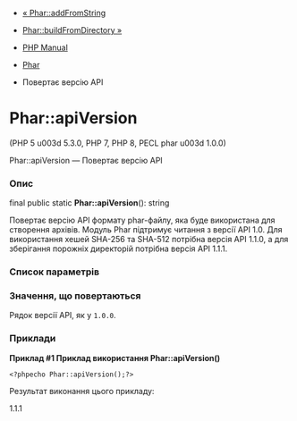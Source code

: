 - [« Phar::addFromString](phar.addfromstring.md)
- [Phar::buildFromDirectory »](phar.buildfromdirectory.md)

- [PHP Manual](index.md)
- [Phar](class.phar.md)
- Повертає версію API

# Phar::apiVersion

(PHP 5 u003d 5.3.0, PHP 7, PHP 8, PECL phar u003d 1.0.0)

Phar::apiVersion — Повертає версію API

### Опис

final public static **Phar::apiVersion**(): string

Повертає версію API формату phar-файлу, яка буде використана для
створення архівів. Модуль Phar підтримує читання з версії API
1.0. Для використання хешей SHA-256 та SHA-512 потрібна версія API
1.1.0, а для зберігання порожніх директорій потрібна версія API 1.1.1.

### Список параметрів

### Значення, що повертаються

Рядок версії API, як у ``1.0.0``.

### Приклади

**Приклад #1 Приклад використання **Phar::apiVersion()****

` <?phpecho Phar::apiVersion();?> `

Результат виконання цього прикладу:

1.1.1
